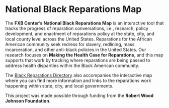 # National Black Reparations Map

The **FXB Center’s National Black Reparations Map** is an interactive tool that tracks the progress of reparation conversations, i.e., research, policy development, and enactment of reparations policy at the state, city, and local county level across the United States. Reparations for the African American community seek redress for slavery, redlining, mass incarceration, and other anti-black policies in the United States. Our research focuses on **Making the Health Case for Reparations**, and this map supports that work by tracking where reparations are being passed to address health disparities within the Black American community.

The [Black Reparations Directory](https://airtable.com/appVAaDUbHug6JBVT/shrc7vnOjje5jmgBF/tbl8TbJwwKKTqASZR) also accompanies the interactive map where you can find more information and links to the reparations work happening within state, city, and local governments.

This project was made possible through funding from the **Robert Wood Johnson Foundation**.
